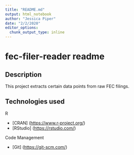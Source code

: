 ```yaml
---
title: "README.md"
output: html_notebook
author: "Jessica Piper"
date: "2/2/2020"
editor_options: 
  chunk_output_type: inline
---
```


# fec-filer-reader readme

## Description

This project extracts certain data points from raw FEC filings.

## Technologies used 

R
- [CRAN] (https://www.r-project.org/)
- [RStudio] (https://rstudio.com/)

Code Management
- [Git] (https://git-scm.com/)


